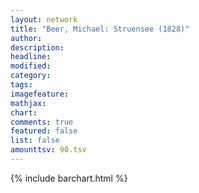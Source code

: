 ```yaml
---
layout: network
title: "Beer, Michael: Struensee (1828)"
author:
description:
headline:
modified:
category:
tags:
imagefeature: 
mathjax: 
chart: 
comments: true
featured: false
list: false
amounttsv: 90.tsv
---
```

{% include barchart.html %}
